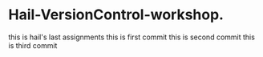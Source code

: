 # Hail-VersionControl-workshop.
this is hail's last assignments
this is first commit
this is second commit
this is third commit
